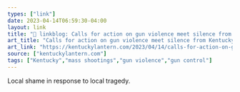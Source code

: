 ```yaml
---
types: ["link"]
date: 2023-04-14T06:59:30-04:00
layout: link
title: "🔗 linkblog: Calls for action on gun violence meet silence from Kentucky's Republican legislative leaders - Kentucky Lantern'"
art_title: "Calls for action on gun violence meet silence from Kentucky's Republican legislative leaders - Kentucky Lantern"
art_link: "https://kentuckylantern.com/2023/04/14/calls-for-action-on-gun-violence-meet-silence-from-kentuckys-republican-legislative-leaders/"
source: ["kentuckylantern.com"]
tags: ["Kentucky","mass shootings","gun violence","gun control"]
---
```

Local shame in response to local tragedy.  
 
